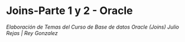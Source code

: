 # Joins-Parte 1 y 2 - Oracle
*Elaboración de Temas del Curso de Base de datos Oracle (Joins)  Julio Rejas | Rey Gonzalez*
